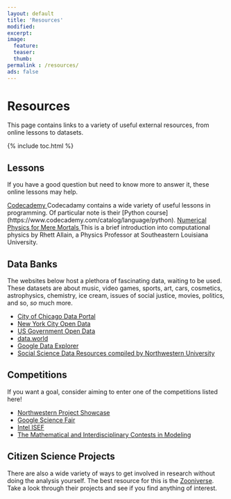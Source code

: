 ```yaml
---
layout: default
title: 'Resources'
modified:
excerpt:
image:
  feature:
  teaser:
  thumb:
permalink : /resources/
ads: false  
---
```


# Resources

This page contains links to a variety of useful external resources, from online lessons to datasets.

{% include toc.html %}

## Lessons

If you have a good question but need to know more to answer it, these online lessons may help.

<a href="https://www.codecademy.com/" class="btn" >
    Codecademy
</a>  
Codecadamy contains a wide variety of useful lessons in programming.
Of particular note is their [Python course](https://www.codecademy.com/catalog/language/python).

<a href="https://rhettallain_gmail_com.trinket.io/physics-python-for-mere-mortals" class="btn" >
    Numerical Physics for Mere Mortals
</a>  
This is a brief introduction into computational physics by Rhett Allain, a Physics Professor at Southeastern Louisiana University.

## Data Banks

The websites below host a plethora of fascinating data, waiting to be used.
These datasets are about music, video games, sports, art, cars, cosmetics, astrophysics, chemistry, ice cream, issues of social justice, movies, politics, and so, _so_ much more.

* [City of Chicago Data Portal](https://data.cityofchicago.org/)
* [New York City Open Data](https://opendata.cityofnewyork.us/)
* [US Government Open Data](https://www.data.gov/)
* [data.world](https://data.world/)
* [Google Data Explorer](https://www.google.com/publicdata/directory)
* [Social Science Data Resources compiled by Northwestern University](https://libguides.northwestern.edu/data)

## Competitions

If you want a goal, consider aiming to enter one of the competitions listed here!

* [Northwestern Project Showcase](https://ocep.northwestern.edu/stem-student-research.html)
* [Google Science Fair](https://www.googlesciencefair.com/)
* [Intel ISEF](https://student.societyforscience.org/intel-isef)
* [The Mathematical and Interdisciplinary Contests in Modeling](https://www.comap.com/undergraduate/contests/mcm/)

## Citizen Science Projects

There are also a wide variety of ways to get involved in research without doing the analysis yourself.
The best resource for this is the [Zooniverse](https://www.zooniverse.org/).
Take a look through their projects and see if you find anything of interest.


